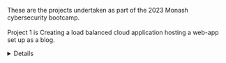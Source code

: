 These are the projects undertaken as part of the 2023 Monash cybersecurity bootcamp.
<br>
<br>
Project 1 is Creating a load balanced cloud application hosting a web-app set up as a blog.
<details>
<br>
Description is as follows - In the first project week, students will build, secure, and protect a cloud application that hosts their own cyber blog. This project will result in tangible deliverables that demonstrate their knowledge of cloud, cloud security, networking, web development, cryptography, and network security.
In addition to this I learnt IaC using terraform to create the cloud app in azure.
</details>